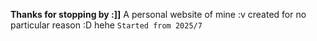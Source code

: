 **Thanks for stopping by :]]**
A personal website of mine :v created for no particular reason :D hehe
`Started from 2025/7`
